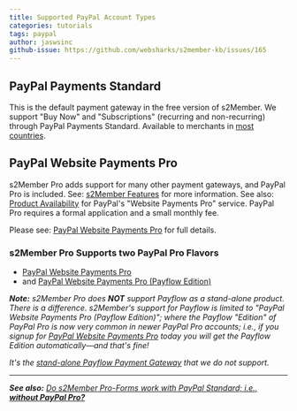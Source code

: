 ```yaml
---
title: Supported PayPal Account Types
categories: tutorials
tags: paypal
author: jaswsinc
github-issue: https://github.com/websharks/s2member-kb/issues/165
---
```


## PayPal Payments Standard

This is the default payment gateway in the free version of s2Member. We support "Buy Now" and "Subscriptions" (recurring and non-recurring) through PayPal Payments Standard. Available to merchants in [most countries](https://developer.paypal.com/docs/classic/howto_product_matrix/).

## PayPal Website Payments Pro

s2Member Pro adds support for many other payment gateways, and PayPal Pro is included. See: [s2Member Features](http://s2member.com/features/) for more information. See also: [Product Availability](https://developer.paypal.com/docs/classic/howto_product_matrix/) for PayPal's "Website Payments Pro" service. PayPal Pro requires a formal application and a small monthly fee.

Please see: [PayPal Website Payments Pro](https://www.paypal.com/webapps/mpp/paypal-payments-pro) for full details.

### s2Member Pro Supports two PayPal Pro Flavors

- [PayPal Website Payments Pro](https://www.paypal.com/webapps/mpp/paypal-payments-pro)
- and [PayPal Website Payments Pro (Payflow Edition)](https://developer.paypal.com/docs/classic/products/ppp-payflow-edition/)

_**Note:** s2Member Pro does **NOT** support Payflow as a stand-alone product. There is a difference. s2Member's support for Payflow is limited to "PayPal Website Payments Pro (Payflow Edition)"; where the Payflow "Edition" of PayPal Pro is now very common in newer PayPal Pro accounts; i.e., if you signup for [PayPal Website Payments Pro](https://www.paypal.com/webapps/mpp/paypal-payments-pro) today you will get the Payflow Edition automatically—and that's fine!_

_It's the [stand-alone Payflow Payment Gateway](https://www.paypal.com/webapps/mpp/payflow-payment-gateway) that we do not support._

---

_**See also:** [Do s2Member Pro-Forms work with PayPal Standard; i.e., **without PayPal Pro?**](http://s2member.com/kb-article/do-s2member-pro-forms-work-with-paypal-standard-i-e-without-paypal-pro/)_
